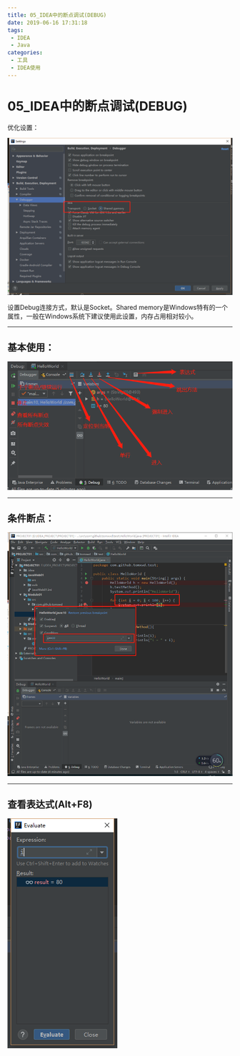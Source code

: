 ```yaml
---
title: 05_IDEA中的断点调试(DEBUG)
date: 2019-06-16 ‏‎17:31:18
tags: 
 - IDEA
 - Java
categories:
 - 工具
 - IDEA使用
---
```


# 05_IDEA中的断点调试(DEBUG)

优化设置：

![勾选后面的选项](https://raw.githubusercontent.com/tomxwd/ImageHosting/master/blog/IDEA/idea28.png)

设置Debug连接方式，默认是Socket。Shared memory是Windows特有的一个属性，一般在Windows系统下建议使用此设置，内存占用相对较小。



---

## 基本使用：

![基本使用](https://raw.githubusercontent.com/tomxwd/ImageHosting/master/blog/IDEA/idea29.png)



---

## 条件断点：

![条件断点的使用](https://raw.githubusercontent.com/tomxwd/ImageHosting/master/blog/IDEA/idea30.png)



---

## 查看表达式(Alt+F8)

![查看表达式](https://raw.githubusercontent.com/tomxwd/ImageHosting/master/blog/IDEA/idea31.png)
